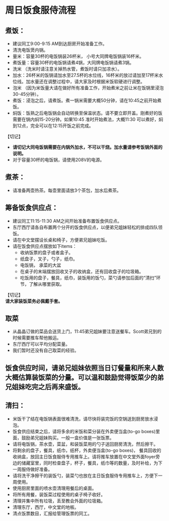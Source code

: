 # 周日饭食服侍流程

## 煮饭：
+ 建议同工9:00-9:15 AM到达厨房开始准备工作。
+ 清洗电饭煲内锅。
+ 量米：容量30杯的电饭锅装26杯米， 小号大同牌电饭锅装16杯米。
+ 煮饭量：容量30杯的电饭锅请煮4锅，大同牌电饭锅请煮3锅。
+ 洗米  （洗米时请注意关掉热水管，煮饭时请只加凉水）。
+ 加水：26杯米的饭锅请加水至27.5杯的水位线，16杯米的放过请加至17杯米水位线。加水量还在调整过程中，请大家及时根据米饭软硬进行调整。
+ 泡米 （因为米饭量大请在做好所有准备工作，开始煮米之前让米在饭锅里浸泡30-45分钟）。
+ 煮饭：浸泡之后，请煮饭。煮一锅米需要大概50分钟，请在10:45之前开始煮饭。
+ 焖饭：饭熟之后电饭锅会自动转换至保温状态。请不要立即开盖。刚煮好的饭需要在锅内焖15-20分钟。如果10:45 准时开始煮法，大概11:30 可以煮好，焖到12点，完全可以在12:15开饭之前完成。  

【切记】  
+ **请切记大同电饭锅需要在内锅外加水，不可以干烧。加水量请参考饭锅外面的说明。**
+ 对于容量30杯的电饭锅，请使用208V的电源。

## 煮茶：
+ 请准备两壶热茶。每壶里面请放3个茶包，加水后煮茶。

## 筹备饭食供应点：
+ 建议同工11:15-11:30 AM之间开始准备布置饭食供应点。
+ 东厅西厅请各自布置两个分开的饭食供应点，以便弟兄姐妹轻松的排成四队领饭。
+ 请在中文堂摆设长桌和椅子，方便弟兄姐妹吃饭。
+ 请在饭食供应点摆放如下items：
    + 收纳饭票的盘子或者盒子。
    + 纸盘子，叉子，勺子，纸巾。
    + 电饭锅， 承菜的大盆
    + 在桌子的末端摆放回收叉子的收纳盒，还有回收盘子的垃圾箱。
    + 吃饭用的盘子，餐具，纸巾，装饭用的饭勺，菜勺请参加后面的“清扫”环节，了解从哪里获取。
    
【切记】  
**请大家装饭菜务必佩戴手套。**

## 取菜
+ 从晶晶订做的菜品会送货上门，11:45弟兄姐妹要注意送餐车。Scott弟兄到的时候需要推车帮他搬运。
+ 东厅西厅可以平均分配菜量。
+ 我们暂时还没有自己取菜的经验。

## 饭食供应时间，请弟兄姐妹依照当日订餐量和所来人数大概估算装饭菜的分量。可以温和鼓励觉得饭菜少的弟兄姐妹吃完之后再来盛饭。

## 清扫：    
+ 米饭干了结在电饭锅表面很难清洗，请尽快将装完饭的空锅送到厨房放水浸泡。
+ 饭食供应结束之后，请将多余的米饭和菜分装在外卖便当盒(to-go boxes)里面，鼓励弟兄姐妹购买。一般一盒价值是一张饭票。
+ 请将电饭锅，茶水壶，菜盆，和装饭菜用的勺子送回厨房清洗，然后擦干。
+ 将剩余的盘子，餐具，纸巾，纸杯，外卖便当盒(to-go boxes)， 餐具回收的收纳盒，放回主日饭食服侍专用推车上。请将推车放置在中文堂外面foyer旁边的储藏室里，同时检查盘子，杯子，餐具，纸巾等的数量，及时补给，为下一周服侍做好准备。
+ 请将洗干净擦干的装饭勺，装菜勺也放在主日饭食服侍专用推车上，方便下一周使用。
+ 使用厨房里面的喷水壶清理用餐后的桌面。
+ 将所有用餐，装饭菜过程使用的桌子椅子收好。
+ 清理并集中所有垃圾，丢至教会外面的垃圾箱。
+ 清理东厅，西厅，中文堂的地板。
+ 清点饭票数目，汇报给管理饭票的同工。
